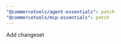 ```yaml
---
"@commercetools/agent-essentials": patch
"@commercetools/mcp-essentials": patch
---
```


Add changeset
